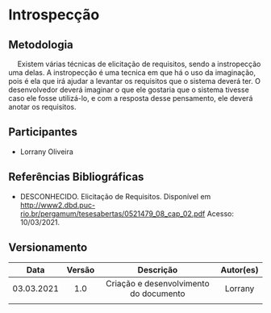# Introspecção

## Metodologia

<p>&emsp; Existem várias técnicas de elicitação de requisitos, sendo a instropecção uma delas. A instropecção é uma tecnica em que há o uso da imaginação, pois é ela que irá ajudar a levantar os requisitos que o sistema deverá ter. O desenvolvedor deverá imaginar o que ele gostaria que o sistema tivesse caso ele fosse utilizá-lo, e com a resposta desse pensamento, ele deverá anotar os requisitos. </p>


## Participantes
- Lorrany Oliveira


## Referências Bibliográficas
- DESCONHECIDO. Elicitação de Requisitos. Disponível em <http://www2.dbd.puc-rio.br/pergamum/tesesabertas/0521479_08_cap_02.pdf> Acesso: 10/03/2021.

## Versionamento
|   Data   | Versão |        Descrição        |            Autor(es)           |
| :------: | :----: | :---------------------: | :----------------------------: |
|03.03.2021|   1.0  |Criação e desenvolvimento do documento|Lorrany|
|          |        |                         |                                |
